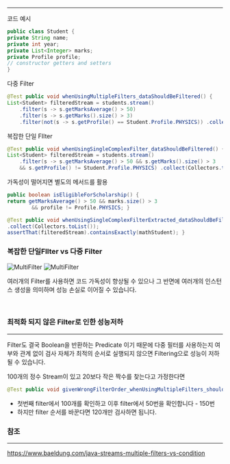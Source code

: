 ***
코드 예시
```java
public class Student { 
private String name; 
private int year; 
private List<Integer> marks; 
private Profile profile; 
// constructor getters and setters 
}
```


다중 Filter
```java
@Test public void whenUsingMultipleFilters_dataShouldBeFiltered() { 
List<Student> filteredStream = students.stream() 
	.filter(s -> s.getMarksAverage() > 50) 
	.filter(s -> s.getMarks().size() > 3) 
	.filter(not(s -> s.getProfile() == Student.Profile.PHYSICS)) .collect(Collectors.toList()); assertThat(filteredStream).containsExactly(mathStudent); }
```

복잡한 단일 FIlter
```java
@Test public void whenUsingSingleComplexFilter_dataShouldBeFiltered() { 
List<Student> filteredStream = students.stream() 
	.filter(s -> s.getMarksAverage() > 50 && s.getMarks().size() > 3 
	&& s.getProfile() != Student.Profile.PHYSICS) .collect(Collectors.toList()); assertThat(filteredStream).containsExactly(mathStudent); }
```

가독성이 떨어지면 별도의 메서드를 활용
```java
public boolean isEligibleForScholarship() { 
return getMarksAverage() > 50 && marks.size() > 3 
		&& profile != Profile.PHYSICS; }
```

```Java
@Test public void whenUsingSingleComplexFilterExtracted_dataShouldBeFiltered() { List<Student> filteredStream = students.stream() .filter(Student::isEligibleForScholarship) 
.collect(Collectors.toList()); 
assertThat(filteredStream).containsExactly(mathStudent); }
```


### 복잡한 단일FIlter  vs 다중 Filter

![MultiFilter](https://user-images.githubusercontent.com/61622657/220779557-23ab848c-a9ea-476d-9568-9fe4faf02797.jpg)
![MultiFilter](https://user-images.githubusercontent.com/61622657/220779557-23ab848c-a9ea-476d-9568-9fe4faf02797.jpg)

여러개의 Filter를 사용하면 코드 가독성이 향상될 수 있으나 그 반면에 여러개의 인스턴스 생성을 의미하며 성능 손실로 이어질 수 있습니다.

<br>

### 최적화 되지 않은 Filter로 인한 성능저하
***

Filter도 결국 Boolean을 반환하는 Predicate 이기 때문에 다중 필터를 사용하는지 여부와 관계 없이 검사 자체가 최적의 순서로 실행되지 않으면 Filtering으로 성능이 저하될 수 있습니다.

100개의 정수 Stream이 있고 20보다 작은 짝수를 찾는다고 가정한다면
```java
@Test public void givenWrongFilterOrder_whenUsingMultipleFilters_shouldEvaluateManyConditions() { long filteredStreamSize = IntStream.range(0, 100).boxed() .filter(this::isEvenNumber) .filter(this::isSmallerThanTwenty) .count(); assertThat(filteredStreamSize).isEqualTo(10); assertThat(numberOfOperations).hasValue(150); }
```

-   첫번째 filter에서 100개를 확인하고 이후 filter에서 50번을 확인합니다 - 150번
-   하지만 filter 순서를 바꾼다면 120개만 검사하면 됩니다.


### 참조
***
https://www.baeldung.com/java-streams-multiple-filters-vs-condition